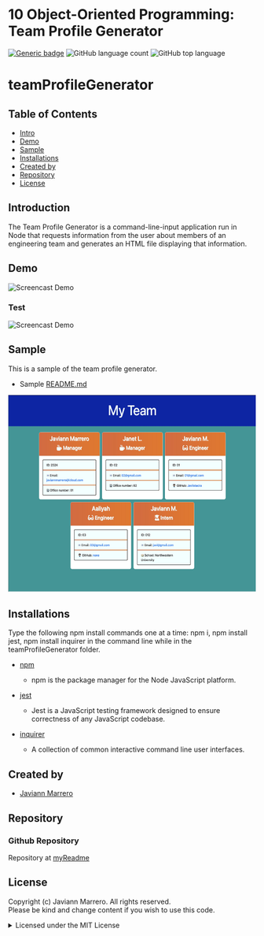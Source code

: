 # 10 Object-Oriented Programming: Team Profile Generator
[![Generic badge](https://img.shields.io/badge/license-MIT-<COLOR>.svg)](#license)
![GitHub language count](https://img.shields.io/github/languages/count/javiistacks/teamProfileGenerator)
![GitHub top language](https://img.shields.io/github/languages/top/javiistacks/teamProfileGenerator)

# teamProfileGenerator

## Table of Contents
* [Intro](#intro)
* [Demo](#demo)
* [Sample](#sample)
* [Installations](#installations)
* [Created by](#created-by)
* [Repository](#repository)
* [License](#license)


 ## Introduction
The Team Profile Generator is a command-line-input application run in Node that requests information from the user about members of an engineering team and generates an HTML file displaying that information.

## Demo
![Screencast Demo](./Develop/img/screenRecord.gif)

### Test
![Screencast Demo](./Develop/img/screenRecord.gif)

## Sample 
 This is a sample of the team profile generator.
* Sample [README.md](./production/team.html)
<img src="./Assets/screenshot.jpg" width="550" height="400">


## Installations
Type the following npm install commands one at a time: npm i, npm install jest, npm install inquirer in the command line while in the teamProfileGenerator folder. 

* [npm](https://docs.npmjs.com/cli/v7/commands/npm-install)
  * npm is the package manager for the Node JavaScript platform. 

* [jest](https://www.npmjs.com/package/jest)
  * Jest is a JavaScript testing framework designed to ensure correctness of any JavaScript codebase.

* [inquirer](https://www.npmjs.com/package/inquirer)
  * A collection of common interactive command line user interfaces.

## Created by
* [Javiann Marrero](https://github.com/javiistacks)


## Repository
### Github Repository
Repository at [myReadme](https://github.com/javiistacks/teamProfileGenerator)

## License

Copyright (c) Javiann Marrero. All rights reserved.<br>
Please be kind and change content if you wish to use this code.

<details><summary>Licensed under the MIT License</summary>

Copyright (c) 2021 - present | Javiann Marrero

<blockquote>
Permission is hereby granted, free of charge, to any person obtaining a copy
of this software and associated documentation files (the "Software"), to deal
in the Software without restriction, including without limitation the rights
to use, copy, modify, merge, publish, distribute, sublicense, and/or sell
copies of the Software, and to permit persons to whom the Software is
furnished to do so, subject to the following conditions:

The above copyright notice and this permission notice shall be included in all
copies or substantial portions of the Software.

THE SOFTWARE IS PROVIDED "AS IS", WITHOUT WARRANTY OF ANY KIND, EXPRESS OR
IMPLIED, INCLUDING BUT NOT LIMITED TO THE WARRANTIES OF MERCHANTABILITY,
FITNESS FOR A PARTICULAR PURPOSE AND NONINFRINGEMENT. IN NO EVENT SHALL THE
AUTHORS OR COPYRIGHT HOLDERS BE LIABLE FOR ANY CLAIM, DAMAGES OR OTHER
LIABILITY, WHETHER IN AN ACTION OF CONTRACT, TORT OR OTHERWISE, ARISING FROM,
OUT OF OR IN CONNECTION WITH THE SOFTWARE OR THE USE OR OTHER DEALINGS IN THE
SOFTWARE.
</blockquote>
</details>

